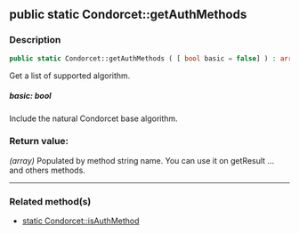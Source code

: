 ## public static Condorcet::getAuthMethods

### Description    

```php
public static Condorcet::getAuthMethods ( [ bool basic = false] ) : array
```

Get a list of supported algorithm.    


##### **basic:** *bool*   
Include the natural Condorcet base algorithm.    



### Return value:   

*(array)* Populated by method string name. You can use it on getResult ... and others methods.


---------------------------------------

### Related method(s)      

* [static Condorcet::isAuthMethod](../Condorcet%20Class/public%20static%20Condorcet--isAuthMethod.md)    
